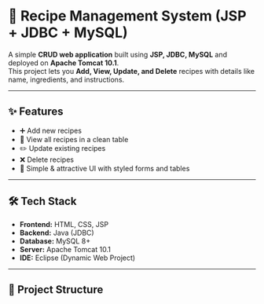 # 🍲 Recipe Management System (JSP + JDBC + MySQL)

A simple **CRUD web application** built using **JSP, JDBC, MySQL** and deployed on **Apache Tomcat 10.1**.  
This project lets you **Add, View, Update, and Delete** recipes with details like name, ingredients, and instructions.

---

## ✨ Features
- ➕ Add new recipes  
- 📖 View all recipes in a clean table  
- ✏️ Update existing recipes  
- ❌ Delete recipes  
- 🎨 Simple & attractive UI with styled forms and tables  

---

## 🛠 Tech Stack
- **Frontend:** HTML, CSS, JSP  
- **Backend:** Java (JDBC)  
- **Database:** MySQL 8+  
- **Server:** Apache Tomcat 10.1  
- **IDE:** Eclipse (Dynamic Web Project)  

---

## 📂 Project Structure
